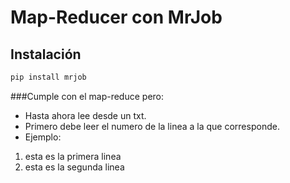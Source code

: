 # Map-Reducer con MrJob

## Instalación

```bash
pip install mrjob
```

###Cumple con el map-reduce pero:
+ Hasta ahora lee desde un txt.
+  Primero debe leer el numero de la linea a la que corresponde.
+  Ejemplo:
  1. esta es la primera linea
  2. esta es la segunda linea
